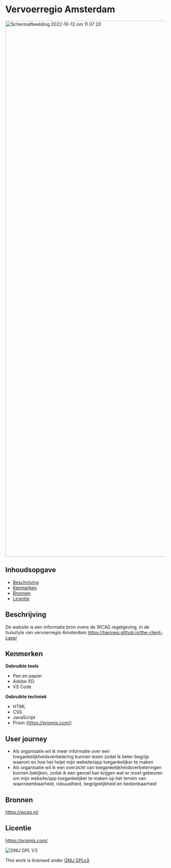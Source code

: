 # Vervoerregio Amsterdam

<img width="1679" alt="Schermafbeelding 2022-10-12 om 11 07 20" src="https://user-images.githubusercontent.com/112931845/195300707-bb9ad8f8-60ab-4a4c-95d8-caeeb4dbd9ee.png">

## Inhoudsopgave

  * [Beschrijving](#beschrijving)
  * [Kenmerken](#kenmerken)
  * [Bronnen](#bronnen)
  * [Licentie](#licentie)

## Beschrijving
De website is een informatie bron overe de WCAG regelgeving, in de huisstyle van vervoerregio Amsterdam
https://harsves.github.io/the-client-case/

## Kenmerken
**Gebruikte tools**
  * Pen en papier
  * Adobe XD
  * VS Code

**Gebruikte techniek**
  * HTML
  * CSS
  * JavaScript
  * Prism (https://prismjs.com/)

## User journey
- Als organisatie wil ik meer informatie over een toegankelijkheidsverbetering kunnen lezen zodat ik beter begrijp waarom en hoe het helpt mijn website/app toegankelijker te maken
- Als organisatie wil ik een overzicht van toegankelijkheidsverbeteringen kunnen bekijken, zodat ik een gevoel kan krijgen wat er moet gebeuren om mijn website/app toegankelijker te maken op het terrein van waarneembaarheid, robuustheid, begrijpelijkheid en bedienbaarheid

## Bronnen
https://wcag.nl/

## Licentie
https://prismjs.com/

![GNU GPL V3](https://www.gnu.org/graphics/gplv3-127x51.png)

This work is licensed under [GNU GPLv3](./LICENSE).
